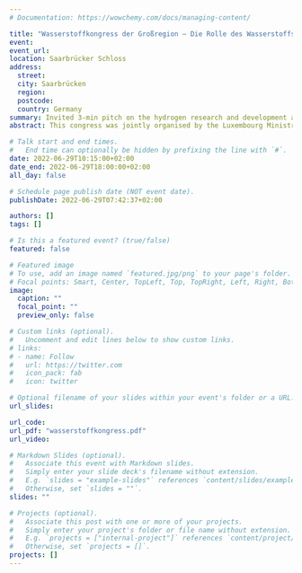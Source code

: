 ```yaml
---
# Documentation: https://wowchemy.com/docs/managing-content/

title: "Wasserstoffkongress der Großregion – Die Rolle des Wasserstoffs für die Dekarbonisierung und den Strukturwandel einer grenzüberschreitenden Region"
event:
event_url:
location: Saarbrücker Schloss
address:
  street:
  city: Saarbrücken
  region:
  postcode:
  country: Germany
summary: Invited 3-min pitch on the hydrogen research and development activities in the Paul Wurth Chair at the University of Luxembourg.
abstract: This congress was jointly organised by the Luxembourg Ministry for Energy and Spatial Planning, and the Saarland Ministry for Economy, Work, Energy and Transport and addressed the cross-border topic of hydrogen.  

# Talk start and end times.
#   End time can optionally be hidden by prefixing the line with `#`.
date: 2022-06-29T10:15:00+02:00
date_end: 2022-06-29T18:00:00+02:00
all_day: false

# Schedule page publish date (NOT event date).
publishDate: 2022-06-29T07:42:37+02:00

authors: []
tags: []

# Is this a featured event? (true/false)
featured: false

# Featured image
# To use, add an image named `featured.jpg/png` to your page's folder.
# Focal points: Smart, Center, TopLeft, Top, TopRight, Left, Right, BottomLeft, Bottom, BottomRight.
image:
  caption: ""
  focal_point: ""
  preview_only: false

# Custom links (optional).
#   Uncomment and edit lines below to show custom links.
# links:
# - name: Follow
#   url: https://twitter.com
#   icon_pack: fab
#   icon: twitter

# Optional filename of your slides within your event's folder or a URL.
url_slides:

url_code:
url_pdf: "wasserstoffkongress.pdf"
url_video:

# Markdown Slides (optional).
#   Associate this event with Markdown slides.
#   Simply enter your slide deck's filename without extension.
#   E.g. `slides = "example-slides"` references `content/slides/example-slides.md`.
#   Otherwise, set `slides = ""`.
slides: ""

# Projects (optional).
#   Associate this post with one or more of your projects.
#   Simply enter your project's folder or file name without extension.
#   E.g. `projects = ["internal-project"]` references `content/project/deep-learning/index.md`.
#   Otherwise, set `projects = []`.
projects: []
---
```

